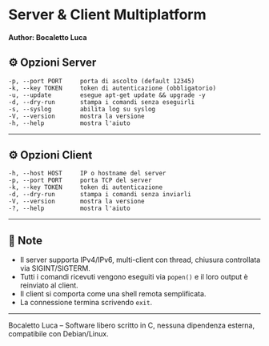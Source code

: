 # Server & Client Multiplatform
#### Author: Bocaletto Luca


## ⚙️ Opzioni Server

	-p, --port PORT     porta di ascolto (default 12345)
	-k, --key TOKEN     token di autenticazione (obbligatorio)
	-u, --update        esegue apt-get update && upgrade -y
	-d, --dry-run       stampa i comandi senza eseguirli
	-s, --syslog        abilita log su syslog
	-V, --version       mostra la versione
	-h, --help          mostra l'aiuto

---

## ⚙️ Opzioni Client

	-h, --host HOST     IP o hostname del server
	-p, --port PORT     porta TCP del server
	-k, --key TOKEN     token di autenticazione
	-d, --dry-run       stampa i comandi senza inviarli
	-V, --version       mostra la versione
	-?, --help          mostra l'aiuto

---

## 📝 Note

- Il server supporta IPv4/IPv6, multi-client con thread, chiusura controllata via SIGINT/SIGTERM.
- Tutti i comandi ricevuti vengono eseguiti via `popen()` e il loro output è reinviato al client.
- Il client si comporta come una shell remota semplificata.
- La connessione termina scrivendo `exit`.

---

Bocaletto Luca – Software libero scritto in C, nessuna dipendenza esterna, compatibile con Debian/Linux.
